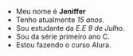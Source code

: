 - Meu nome é **Jeniffer**
- Tenho atualmente _15 anos_.
- Sou estudante da *E.E 9 de Julho*.
- Sou da série primeiro ano C.
- Estou fazendo o curso Alura.

